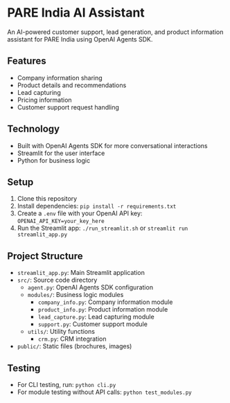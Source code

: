 # PARE India AI Assistant

An AI-powered customer support, lead generation, and product information assistant for PARE India using OpenAI Agents SDK.

## Features

- Company information sharing
- Product details and recommendations
- Lead capturing
- Pricing information
- Customer support request handling

## Technology

- Built with OpenAI Agents SDK for more conversational interactions
- Streamlit for the user interface
- Python for business logic

## Setup

1. Clone this repository
2. Install dependencies: `pip install -r requirements.txt`
3. Create a `.env` file with your OpenAI API key: `OPENAI_API_KEY=your_key_here`
4. Run the Streamlit app: `./run_streamlit.sh` or `streamlit run streamlit_app.py`

## Project Structure

- `streamlit_app.py`: Main Streamlit application
- `src/`: Source code directory
  - `agent.py`: OpenAI Agents SDK configuration
  - `modules/`: Business logic modules
    - `company_info.py`: Company information module
    - `product_info.py`: Product information module
    - `lead_capture.py`: Lead capturing module
    - `support.py`: Customer support module
  - `utils/`: Utility functions
    - `crm.py`: CRM integration
- `public/`: Static files (brochures, images)

## Testing

- For CLI testing, run: `python cli.py`
- For module testing without API calls: `python test_modules.py`